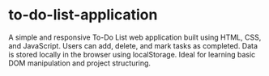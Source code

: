 # to-do-list-application
A simple and responsive To-Do List web application built using HTML, CSS, and JavaScript. Users can add, delete, and mark tasks as completed. Data is stored locally in the browser using localStorage. Ideal for learning basic DOM manipulation and project structuring.
